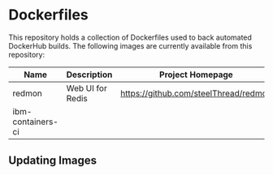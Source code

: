 # Dockerfiles

This repository holds a collection of Dockerfiles used to back automated DockerHub builds.  The following images are currently available from this repository:


| Name  | Description | Project Homepage |
| ----  | ----------- | ---------------- |
| redmon| Web UI for Redis | https://github.com/steelThread/redmon |
| ibm-containers-ci | | |



## Updating Images
